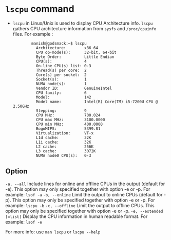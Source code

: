 # `lscpu` command

- `lscpu` in Linux/Unix is used to display CPU Architecture info. `lscpu` gathers CPU architecture information from `sysfs` and `/proc/cpuinfo` files.
For example : 
  ```
          manish@godsmack:~$ lscpu
            Architecture:        x86_64
            CPU op-mode(s):      32-bit, 64-bit
            Byte Order:          Little Endian
            CPU(s):              4
            On-line CPU(s) list: 0-3
            Thread(s) per core:  2
            Core(s) per socket:  2
            Socket(s):           1
            NUMA node(s):        1
            Vendor ID:           GenuineIntel
            CPU family:          6
            Model:               142
            Model name:          Intel(R) Core(TM) i5-7200U CPU @ 2.50GHz
            Stepping:            9
            CPU MHz:             700.024
            CPU max MHz:         3100.0000
            CPU min MHz:         400.0000
            BogoMIPS:            5399.81
            Virtualization:      VT-x   
            L1d cache:           32K
            L1i cache:           32K
            L2 cache:            256K
            L3 cache:            3072K
            NUMA node0 CPU(s):   0-3
  ```
  
  
## Option
`-a, --all`
    Include lines for online and offline CPUs in the output (default for -e). This option may only specified together with option -e or -p. 
    For example: `lsof -a`
`-b, --online`
    Limit the output to online CPUs (default for -p). This option may only be specified together with option -e or -p. 
    For example: `lscpu -b`
`-c, --offline`
    Limit the output to offline CPUs. This option may only be specified together with option -e or -p. 
`-e, --extended [=list]`
    Display the CPU information in human readable format.
    For example: `lsof -e`
    
For more info: use `man lscpu` or `lscpu --help`
